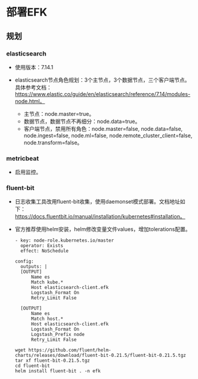 # 部署EFK

## 规划
### elasticsearch
- 使用版本：7.14.1

- elasticsearch节点角色规划：3个主节点，3个数据节点，三个客户端节点。具体参考文档：https://www.elastic.co/guide/en/elasticsearch/reference/7.14/modules-node.html。
    - 主节点：node.master=true。
    - 数据节点，数据节点不再细分：node.data=true。
    - 客户端节点，禁用所有角色：node.master=false, node.data=false, node.ingest=false, node.ml=false, node.remote_cluster_client=false, node.transform=false。

### metricbeat
- 启用监控。

### fluent-bit
- 日志收集工具改用fluent-bit收集，使用daemonset模式部署。文档地址如下：https://docs.fluentbit.io/manual/installation/kubernetes#installation。

- 官方推荐使用helm安装，helm修改变量文件values，增加tolerations配置。
  ```shell
  - key: node-role.kubernetes.io/master
    operator: Exists
    effect: NoSchedule
  ```
  
  ```shell
  config:
    outputs: |
    [OUTPUT]
        Name es
        Match kube.*
        Host elasticsearch-client.efk
        Logstash_Format On
        Retry_Limit False

    [OUTPUT]
        Name es
        Match host.*
        Host elasticsearch-client.efk
        Logstash_Format On
        Logstash_Prefix node
        Retry_Limit False
  ```
  
  ```shell
  wget https://github.com/fluent/helm-charts/releases/download/fluent-bit-0.21.5/fluent-bit-0.21.5.tgz
  tar xf fluent-bit-0.21.5.tgz 
  cd fluent-bit
  helm install fluent-bit . -n efk
  ```
